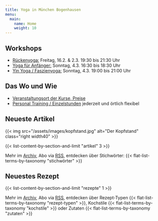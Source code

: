 ```yaml
---
title: Yoga in München Bogenhausen
menu:
  main:
    name: Home
    weight: 10
---
```


[1]: /kurse#anfaengeryoga
[2]: /kurse#rueckenyoga
[3]: /kurse#yinyoga
[4]: /kurse#sportleryoga


## Workshops
- [Rückenyoga:][6] Freitag, 16.2. & 2.3. 19:30 bis 21:30 Uhr
- [Yoga für Anfänger:][5]  Sonntag, 4.3. 16:30 bis 18:30 Uhr
- [Yin Yoga / Faszienyoga:][7] Sonntag, 4.3. 19:00 bis 21:00 Uhr

[5]: /workshops#anfaengeryogaworkshop
[6]: /workshops#rueckenyogaworkshop
[7]: /workshops#yinyogaworkshop


## Das Wo und Wie
- [Veranstaltungsort der Kurse, Preise][8]
- [Personal Training / Einzelstunden][9] jederzeit und örtlich flexibel

[8]: /workshops#konditionen
[9]: /workshops#personaltraining


## Neueste Artikel

{{< img src="/assets/images/kopfstand.jpg" alt="Der Kopfstand" class="right width40" >}}

{{< list-content-by-section-and-limit "artikel" 3 >}}

Mehr im [Archiv][10], Abo via [RSS][11], entdecken über Stichwörter: {{< flat-list-terms-by-taxonomy "stichwörter" >}}

[10]: /artikel/
[11]: /artikel/feed.xml


## Neuestes Rezept

{{< list-content-by-section-and-limit "rezepte" 1 >}}

Mehr im [Archiv][12], Abo via [RSS][13], entdecken über Rezept-Typen {{< flat-list-terms-by-taxonomy "rezept-typen" >}}, Kochstile {{< flat-list-terms-by-taxonomy "kochstile" >}} oder Zutaten {{< flat-list-terms-by-taxonomy "zutaten" >}}

[12]: /rezepte/
[13]: /rezepte/feed.xml

